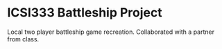 # ICSI333 Battleship Project

Local two player battleship game recreation. Collaborated with a partner from class.
